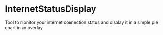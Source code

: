 # InternetStatusDisplay
Tool to monitor your internet connection status and display it in a simple pie chart in an overlay
